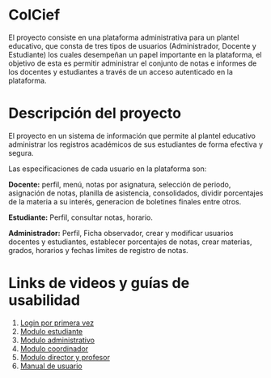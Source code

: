 # ColCief
El proyecto consiste en una plataforma administrativa para un plantel educativo, que consta de tres tipos de usuarios (Administrador, Docente y Estudiante) los cuales desempeñan un papel importante en la plataforma, el objetivo de esta es permitir administrar el conjunto de notas e informes de los docentes y estudiantes a través de un acceso autenticado en la plataforma.

# Descripción del proyecto
El proyecto en un sistema de información que permite al plantel educativo administrar los registros académicos de sus estudiantes de forma efectiva y segura.

Las especificaciones de cada usuario en la plataforma son:

**Docente:** perfil, menú, notas por asignatura, selección de periodo, asignación de notas, planilla de asistencia, consolidados, dividir porcentajes de la materia a su interés, generacion de boletines finales entre otros.

**Estudiante:** Perfil, consultar notas, horario.

**Administrador:** Perfil, Ficha observador, crear y modificar usuarios docentes y estudiantes, establecer porcentajes de notas, crear materias, grados, horarios y fechas límites de registro de notas.

# Links de videos y guías de usabilidad

  1. [Login por primera vez](https://youtu.be/_Ez5ykSp1EQ)
  2. [Modulo estudiante](https://www.youtube.com/watch?v=wqoIL4TZq-I)
  3. [Modulo administrativo](https://www.youtube.com/watch?v=7oHcKPN70EU)
  4. [Modulo coordinador](https://www.youtube.com/watch?v=UbtOO8XZ_N0)
  5. [Modulo director y profesor](https://www.youtube.com/watch?v=8RJYtG5tX8o)
  2. [Manual de usuario](https://drive.google.com/file/d/198xksSuELrTQdGagh3ZBEyM6LMy-etzO/view?usp=sharing)

